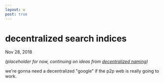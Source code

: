 ```yaml
---
layout: w
post: true
---
```

# decentralized search indices

Nov 28, 2018

*(placeholder for now, continuing on ideas from [decentralized naming](https://www.notion.so/c4d3eb9f-df56-45c4-9bd9-6728babf2e20))*

we're gonna need a decentralized "google" if the p2p web is really going to work.
